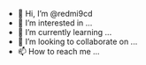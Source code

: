 - 👋 Hi, I’m @redmi9cd
- 👀 I’m interested in ...
- 🌱 I’m currently learning ...
- 💞️ I’m looking to collaborate on ...
- 📫 How to reach me ...

<!---
redmi9cd/redmi9cd is a ✨ special ✨ repository because its `README.md` (this file) appears on your GitHub profile.
You can click the Preview link to take a look at your changes.
--->
